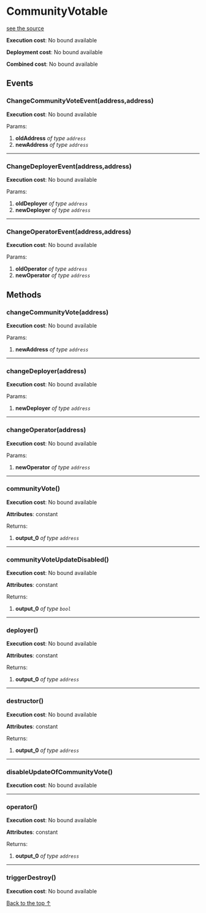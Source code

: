 # CommunityVotable
[see the source](git+https://github.com/hubiinetwork/nahmii-contracts/tree/master/contracts/CommunityVotable.sol)


**Execution cost**: No bound available

**Deployment cost**: No bound available

**Combined cost**: No bound available


## Events
### ChangeCommunityVoteEvent(address,address)


**Execution cost**: No bound available


Params:

1. **oldAddress** *of type `address`*
2. **newAddress** *of type `address`*

--- 
### ChangeDeployerEvent(address,address)


**Execution cost**: No bound available


Params:

1. **oldDeployer** *of type `address`*
2. **newDeployer** *of type `address`*

--- 
### ChangeOperatorEvent(address,address)


**Execution cost**: No bound available


Params:

1. **oldOperator** *of type `address`*
2. **newOperator** *of type `address`*


## Methods
### changeCommunityVote(address)


**Execution cost**: No bound available


Params:

1. **newAddress** *of type `address`*


--- 
### changeDeployer(address)


**Execution cost**: No bound available


Params:

1. **newDeployer** *of type `address`*


--- 
### changeOperator(address)


**Execution cost**: No bound available


Params:

1. **newOperator** *of type `address`*


--- 
### communityVote()


**Execution cost**: No bound available

**Attributes**: constant



Returns:


1. **output_0** *of type `address`*

--- 
### communityVoteUpdateDisabled()


**Execution cost**: No bound available

**Attributes**: constant



Returns:


1. **output_0** *of type `bool`*

--- 
### deployer()


**Execution cost**: No bound available

**Attributes**: constant



Returns:


1. **output_0** *of type `address`*

--- 
### destructor()


**Execution cost**: No bound available

**Attributes**: constant



Returns:


1. **output_0** *of type `address`*

--- 
### disableUpdateOfCommunityVote()


**Execution cost**: No bound available




--- 
### operator()


**Execution cost**: No bound available

**Attributes**: constant



Returns:


1. **output_0** *of type `address`*

--- 
### triggerDestroy()


**Execution cost**: No bound available




[Back to the top ↑](#communityvotable)
